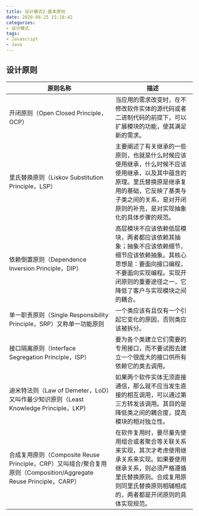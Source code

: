 ```yaml
---
title: 设计模式2-基本原则
date: 2020-08-25 15:18:42
categories:
- 设计模式
tags:
- Javascript
- Java
---
```


## 设计原则

原则名称  | 描述
-----    | ----
开闭原则（Open Closed Principle，OCP）  | 当应用的需求改变时，在不修改软件实体的源代码或者二进制代码的前提下，可以扩展模块的功能，使其满足新的需求。
里氏替换原则（Liskov Substitution Principle，LSP） | 主要阐述了有关继承的一些原则，也就是什么时候应该使用继承，什么时候不应该使用继承，以及其中蕴含的原理。里氏替换原是继承复用的基础，它反映了基类与子类之间的关系，是对开闭原则的补充，是对实现抽象化的具体步骤的规范。
依赖倒置原则（Dependence Inversion Principle，DIP）| 高层模块不应该依赖低层模块，两者都应该依赖其抽象；抽象不应该依赖细节，细节应该依赖抽象。其核心思想是：要面向接口编程，不要面向实现编程。实现开闭原则的重要途径之一，它降低了客户与实现模块之间的耦合。
单一职责原则（Single Responsibility Principle，SRP）又称单一功能原则 | 一个类应该有且仅有一个引起它变化的原因，否则类应该被拆分。
接口隔离原则（Interface Segregation Principle，ISP）| 要为各个类建立它们需要的专用接口，而不要试图去建立一个很庞大的接口供所有依赖它的类去调用。
迪米特法则（Law of Demeter，LoD）又叫作最少知识原则（Least Knowledge Principle，LKP) | 如果两个软件实体无须直接通信，那么就不应当发生直接的相互调用，可以通过第三方转发该调用。其目的是降低类之间的耦合度，提高模块的相对独立性。
合成复用原则（Composite Reuse Principle，CRP）又叫组合/聚合复用原则（Composition/Aggregate Reuse Principle，CARP）| 在软件复用时，要尽量先使用组合或者聚合等关联关系来实现，其次才考虑使用继承关系来实现。如果要使用继承关系，则必须严格遵循里氏替换原则。合成复用原则同里氏替换原则相辅相成的，两者都是开闭原则的具体实现规范。





